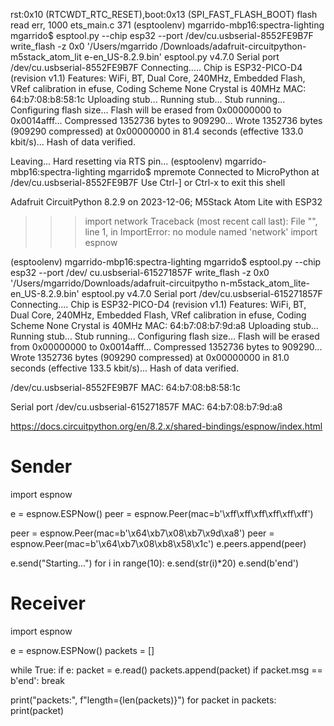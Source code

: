 rst:0x10 (RTCWDT_RTC_RESET),boot:0x13 (SPI_FAST_FLASH_BOOT)
flash read err, 1000
ets_main.c 371 
(esptoolenv) mgarrido-mbp16:spectra-lighting mgarrido$ esptool.py --chip esp32 --port /dev/cu.usbserial-8552FE9B7F write_flash -z 0x0 '/Users/mgarrido
/Downloads/adafruit-circuitpython-m5stack_atom_lit
e-en_US-8.2.9.bin'
esptool.py v4.7.0
Serial port /dev/cu.usbserial-8552FE9B7F
Connecting.....
Chip is ESP32-PICO-D4 (revision v1.1)
Features: WiFi, BT, Dual Core, 240MHz, Embedded Flash, VRef calibration in efuse, Coding Scheme None
Crystal is 40MHz
MAC: 64:b7:08:b8:58:1c
Uploading stub...
Running stub...
Stub running...
Configuring flash size...
Flash will be erased from 0x00000000 to 0x0014afff...
Compressed 1352736 bytes to 909290...
Wrote 1352736 bytes (909290 compressed) at 0x00000000 in 81.4 seconds (effective 133.0 kbit/s)...
Hash of data verified.

Leaving...
Hard resetting via RTS pin...
(esptoolenv) mgarrido-mbp16:spectra-lighting mgarrido$ mpremote
Connected to MicroPython at /dev/cu.usbserial-8552FE9B7F
Use Ctrl-] or Ctrl-x to exit this shell

Adafruit CircuitPython 8.2.9 on 2023-12-06; M5Stack Atom Lite with ESP32
>>> 
>>> import network
Traceback (most recent call last):
  File "<stdin>", line 1, in <module>
ImportError: no module named 'network'
>>> import espnow
>>> 

(esptoolenv) mgarrido-mbp16:spectra-lighting mgarrido$ esptool.py --chip esp32 --port /dev/
cu.usbserial-615271857F write_flash -z 0x0 '/Users/mgarrido/Downloads/adafruit-circuitpytho
n-m5stack_atom_lite-en_US-8.2.9.bin'
esptool.py v4.7.0
Serial port /dev/cu.usbserial-615271857F
Connecting....
Chip is ESP32-PICO-D4 (revision v1.1)
Features: WiFi, BT, Dual Core, 240MHz, Embedded Flash, VRef calibration in efuse, Coding Scheme None
Crystal is 40MHz
MAC: 64:b7:08:b7:9d:a8
Uploading stub...
Running stub...
Stub running...
Configuring flash size...
Flash will be erased from 0x00000000 to 0x0014afff...
Compressed 1352736 bytes to 909290...
Wrote 1352736 bytes (909290 compressed) at 0x00000000 in 81.0 seconds (effective 133.5 kbit/s)...
Hash of data verified.


/dev/cu.usbserial-8552FE9B7F
MAC: 64:b7:08:b8:58:1c

Serial port /dev/cu.usbserial-615271857F
MAC: 64:b7:08:b7:9d:a8


https://docs.circuitpython.org/en/8.2.x/shared-bindings/espnow/index.html

# Sender

import espnow

e = espnow.ESPNow()
peer = espnow.Peer(mac=b'\xff\xff\xff\xff\xff\xff')

peer = espnow.Peer(mac=b'\x64\xb7\x08\xb7\x9d\xa8')
peer = espnow.Peer(mac=b'\x64\xb7\x08\xb8\x58\x1c')
e.peers.append(peer)

e.send("Starting...")
for i in range(10):
    e.send(str(i)*20)
e.send(b'end')


# Receiver

import espnow

e = espnow.ESPNow()
packets = []

while True:
    if e:
        packet = e.read()
        packets.append(packet)
        if packet.msg == b'end':
            break

print("packets:", f"length={len(packets)}")
for packet in packets:
    print(packet)